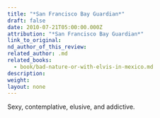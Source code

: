 ```yaml
---
title: "*San Francisco Bay Guardian*"
draft: false
date: 2010-07-21T05:00:00.000Z
attribution: "*San Francisco Bay Guardian*"
link_to_original:
nd_author_of_this_review:
related_author: .md
related_books:
  - book/bad-nature-or-with-elvis-in-mexico.md
description:
weight:
layout: none
---
```

Sexy, contemplative, elusive, and addictive.

